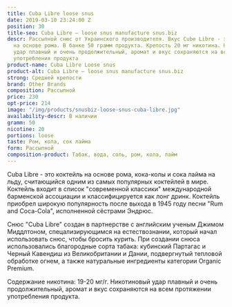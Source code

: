 ```yaml
---
title: Cuba Libre loose snus
date: 2019-03-10 23:24:00 Z
position: 30
title-seo: Cuba Libre — loose snus manufacture snus.biz
descr: Рассыпной снюс от Украинского производителя. Вкус Cube Libre - это коктейль
  на основе рома. В банке 50 грамм продукта. Крепость 20 мг никотина. Никотиновый
  удар плавный и очень продолжительный, аромат и вкус сохраняются на всем протяжении
  употребления продукта
product-name: Cuba Libre Loose snus
product-alt: Cuba Libre — loose snus manufacture snus.biz
strong: Средней крепости
brand: Other Brands
composition: Рассыпной
price: 230
opt-price: 214
image: "/img/products/snusbiz-loose-snus-cuba-libre.jpg"
availability-descr: В наличии
gramm: 50
nicotine: 20
portions: loose
taste: Ром, кола, сок лайма
form: Рассыпной
composition-product: Табак, вода, соль, ром, кола, лайм
---
```


Cuba Libre - это коктейль на основе рома, кока-колы и сока лайма на льду, считающийся одним из самых популярных коктейлей в мире. Коктейль входит в список "современной классики" международной барменской ассоциации и классифицируется как лонг дринк. Коктейль приобрел широкую популярность после выхода в 1945 году песни "Rum and Coca-Cola", исполненной сёстрами Эндрюс.

Снюс "Cuba Libre" создан в партнерстве с английским ученым Джимом Миддлтоном, спецализирующимся на естествознании, который начал использовать снюс, чтобы бросить курить. При создании снюса использовались благородные сорта табака: кубинский Партагас и Черный Кавендиш из Великобритании и Дании, подвергнутый тепловой обработке огнем, а также натуральные ингредиенты категории Organic Premium.

Содержание никотина: 19-20 мг/г. Никотиновый удар плавный и очень продолжительный, аромат и вкус сохраняются на всем протяжении употребления продукта.
